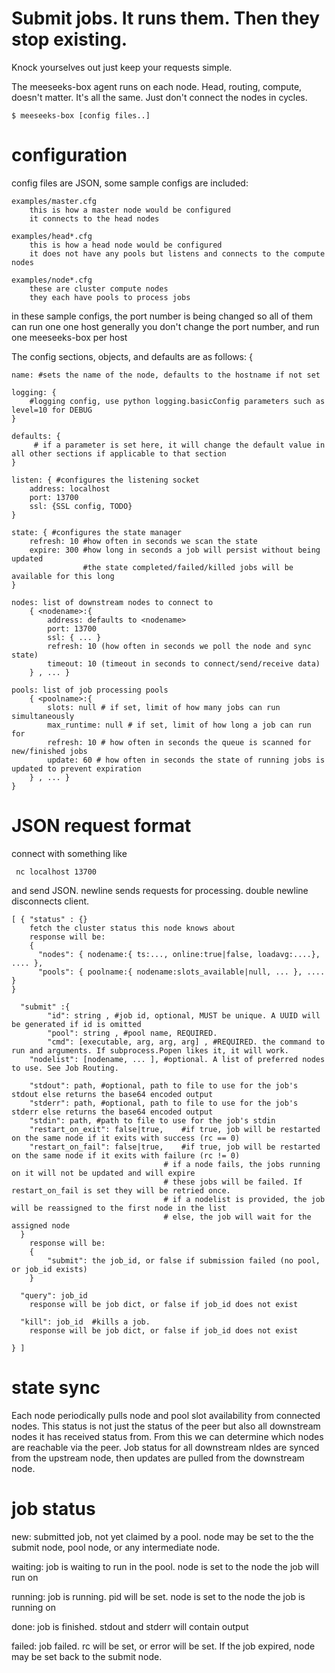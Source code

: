 # Submit jobs. It runs them. Then they stop existing.

Knock yourselves out just keep your requests simple.

The meeseeks-box agent runs on each node. 
Head, routing, compute, doesn't matter. It's all the same. 
Just don't connect the nodes in cycles. 

    $ meeseeks-box [config files..]

# configuration 

config files are JSON, some sample configs are included:

    examples/master.cfg
        this is how a master node would be configured
        it connects to the head nodes

    examples/head*.cfg
        this is how a head node would be configured
        it does not have any pools but listens and connects to the compute nodes
    
    examples/node*.cfg
        these are cluster compute nodes
        they each have pools to process jobs
        
in these sample configs, the port number is being changed so all of them can run one one host
generally you don't change the port number, and run one meeseeks-box per host


The config sections, objects, and defaults are as follows:
{

    name: #sets the name of the node, defaults to the hostname if not set
    
    logging: {
        #logging config, use python logging.basicConfig parameters such as level=10 for DEBUG
    }

    defaults: {
         # if a parameter is set here, it will change the default value in all other sections if applicable to that section
    }

    listen: { #configures the listening socket
        address: localhost
        port: 13700
        ssl: {SSL config, TODO}
    }

    state: { #configures the state manager
        refresh: 10 #how often in seconds we scan the state
        expire: 300 #how long in seconds a job will persist without being updated
                    #the state completed/failed/killed jobs will be available for this long
    }

    nodes: list of downstream nodes to connect to
        { <nodename>:{
            address: defaults to <nodename>
            port: 13700
            ssl: { ... }
            refresh: 10 (how often in seconds we poll the node and sync state)
            timeout: 10 (timeout in seconds to connect/send/receive data)
        } , ... }

    pools: list of job processing pools
        { <poolname>:{
            slots: null # if set, limit of how many jobs can run simultaneously
            max_runtime: null # if set, limit of how long a job can run for
            refresh: 10 # how often in seconds the queue is scanned for new/finished jobs
            update: 60 # how often in seconds the state of running jobs is updated to prevent expiration
        } , ... }
    }

# JSON request format

 connect with something like
     
     nc localhost 13700
 
 and send JSON.
 newline sends requests for processing.
 double newline disconnects client.

    [ { "status" : {} 
        fetch the cluster status this node knows about
        response will be:
        { 
          "nodes": { nodename:{ ts:..., online:true|false, loadavg:....}, .... },
          "pools": { poolname:{ nodename:slots_available|null, ... }, .... } 
    } 

      "submit" :{ 
            "id": string , #job id, optional, MUST be unique. A UUID will be generated if id is omitted
            "pool": string , #pool name, REQUIRED.
            "cmd": [executable, arg, arg, arg] , #REQUIRED. the command to run and arguments. If subprocess.Popen likes it, it will work.
        "nodelist": [nodename, ... ], #optional. A list of preferred nodes to use. See Job Routing. 
        
        "stdout": path, #optional, path to file to use for the job's stdout else returns the base64 encoded output
        "stderr": path, #optional, path to file to use for the job's stderr else returns the base64 encoded output
        "stdin": path, #path to file to use for the job's stdin
        "restart_on_exit": false|true,    #if true, job will be restarted on the same node if it exits with success (rc == 0)
        "restart_on_fail": false|true,    #if true, job will be restarted on the same node if it exits with failure (rc != 0)
                                      # if a node fails, the jobs running on it will not be updated and will expire
                                      # these jobs will be failed. If restart_on_fail is set they will be retried once.
                                      # if a nodelist is provided, the job will be reassigned to the first node in the list
                                      # else, the job will wait for the assigned node
      }
        response will be:
        {
            "submit": the job_id, or false if submission failed (no pool, or job_id exists) 
        } 

      "query": job_id
        response will be job dict, or false if job_id does not exist

      "kill": job_id  #kills a job. 
        response will be job dict, or false if job_id does not exist

    } ]

# state sync

Each node periodically pulls node and pool slot availability from connected nodes. This status is not just the status of the peer but also all downstream nodes it has received status from. From this we can determine which nodes are reachable via the peer. Job status for all downstream nldes are synced from the upstream node, then updates are pulled from the downstream node.

# job status

new: submitted job, not yet claimed by a pool. node may be set to the the submit node, pool node, or any intermediate node.

waiting: job is waiting to run in the pool. node is set to the node the job will run on

running: job is running. pid will be set. node is set to the node the job is running on

done: job is finished. stdout and stderr will contain output

failed: job failed. rc will be set, or error will be set. If the job expired, node may be set back to the submit node.
